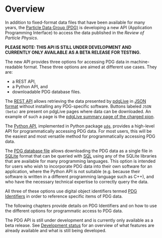 # Overview

In addition to fixed-format data files that have been available for many years,
the [Particle Data Group (PDG)](https://pdg.lbl.gov) is developing a new API (Application Programming Interface)
to access the data published in the _Review of Particle Physics_. 

**PLEASE NOTE: THIS API IS STILL UNDER DEVELOPMENT AND CURRENTLY ONLY AVAILABLE AS A BETA RELEASE FOR TESTING.**

The new API provides three
options for accessing PDG data in machine-readable format. These three options are aimed at different use cases.
They are:

* a REST API,
* a Python API, and
* downloadable PDG database files.

The [REST API](restapi.md) allows retrieving
the data presented by [pdgLive](https://pdglive.lbl.gov)
in [JSON format](https://www.json.org/)
without installing any PDG-specific software.
Buttons labeled `JSON (beta)` are present on pdgLive pages where data can be downloaded. An example of
such a page is the
[pdgLive summary page of the charged pion](https://pdglive.lbl.gov/Particle.action?init=0&node=S008&home=MXXX005).

The [Python API](pythonapi.md), implemented in Python package [`pdg`](https://pypi.org/project/pdg/),
provides a high-level API for programmatically accessing PDG data. 
For most users, this will be the easiest and most versatile method for programmatically accessing PDG data.

The [PDG database file](schema.md) allows downloading the PDG data as a single file
in [SQLite](https://sqlite.org/index.html) format
that can be queried with [SQL](https://en.wikipedia.org/wiki/SQL) using any of the SQLite
libraries that  are available for many programming languages.
This option is intended for users who wish to incorporate PDG data into their own software for
an application, where the Python API is not suitable (e.g. because their software is written in a different
programming language such as C++), and who have the necessary technical expertise to correctly query the data.

All three of these options use digital object identifiers termed [PDG Identifiers](pdgidentifiers) in order
to reference specific items of PDG data.

The following chapters provide details on PDG Identifiers and on how to use the different options for
programmatic access to PDG data.

The PDG API is still under development and is currently only available as a beta release.
See [Development status](status.md) for an overview of what features are already available and what is still
being developed.